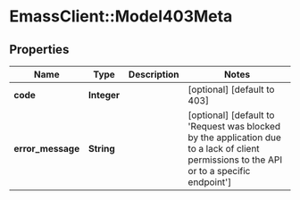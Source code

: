 # EmassClient::Model403Meta

## Properties
Name | Type | Description | Notes
------------ | ------------- | ------------- | -------------
**code** | **Integer** |  | [optional] [default to 403]
**error_message** | **String** |  | [optional] [default to &#x27;Request was blocked by the application due to a lack of client permissions to the API or to a specific endpoint&#x27;]

